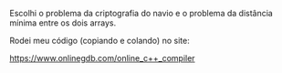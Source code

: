 Escolhi o problema da criptografia do navio e o problema da distância mínima entre os dois arrays.

Rodei meu código (copiando e colando) no site:

https://www.onlinegdb.com/online_c++_compiler